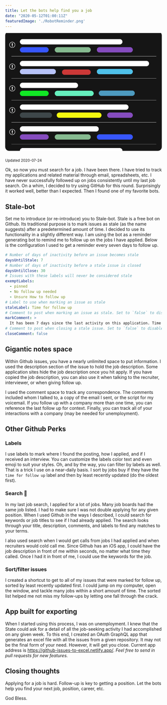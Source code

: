 ```yaml
---
title: Let the bots help find you a job
date: "2020-05-12T01:00:11Z"
featuredImage: './RobotReminder.png'
---
```


![Issues](./GHIssues.png)

<sub>Updated 2020-07-24</sub>

Ok, so now you must search for a job. I have been there. I have tried to track my applications and related material through email, spreadsheets, etc. I have never successfully followed up on jobs consistently until my last job search. On a whim, I decided to try using GitHub for this round. Surprisingly it worked well, better than I expected. Then I found one of my favorite bots.

## Stale-bot

Set me to introduce (or re-introduce) you to Stale-bot. Stale is a free bot on Github. Its traditional purpose is to mark issues as stale (as the name suggests) after a predetermined amount of time. I decided to use its functionality in a slightly different way. I am using the bot as a reminder generating bot to remind me to follow up on the jobs I have applied. Below is the configuration I used to get a reminder every seven days to follow up.

```yaml
# Number of days of inactivity before an issue becomes stale
daysUntilStale: 7
# Number of days of inactivity before a stale issue is closed
daysUntilClose: 30
# Issues with these labels will never be considered stale
exemptLabels:
  - pinned
  - No follow up needed
  - Unsure How to follow up
# Label to use when marking an issue as stale
staleLabel: Time for follow up
# Comment to post when marking an issue as stale. Set to `false` to disable
markComment: >
  It has been 7 days since the last activity on this application. Time to follow up
# Comment to post when closing a stale issue. Set to `false` to disable
closeComment: false
```

## Gigantic notes space

Within Github issues, you have a nearly unlimited space to put information. I used the description section of the issue to hold the job description. Some application sites hide the job description once you hit apply. If you have copied the job description, you can also use it when talking to the recruiter, interviewer, or when giving follow up.

I used the comment space to track any correspondence. The comments included whom I talked to, a copy of the email I sent, or the script for my voicemail. If you follow up with a company more than one time, you can reference the last follow up for context. Finally, you can track all of your interactions with a company (may be needed for unemployment).

## Other Github Perks

### Labels

I use labels to mark where I found the posting, how I applied, and if I received an interview. You can customize the labels color text and even emoji to suit your styles. Oh, and by the way, you can filter by labels as well. That is a trick I use on a near-daily basis. I sort by jobs buy if they have the `time for follow up` label and then by least recently updated (do the oldest first).

### Search 🔎

In my last job search, I applied for a lot of jobs. Many job boards had the same job listed. I had to make sure I was not double applying for any given position. When I used Github in the ways I described, I could search for keywords or job titles to see if I had already applied. The search looks through your title, description, comments, and labels to find any matches to your terms.

I also used search when I would get calls from jobs I had applied and when recruiters would cold call me. Since Github has an iOS app, I could have the job description in front of me within seconds, no matter what time they called. Once I had it in front of me, I could use the keywords for the job.

### Sort/filter issues

I created a shortcut to get to all of my issues that were marked for follow up, sorted by least recently updated first. I could jump on my computer, open the window, and tackle many jobs within a short amount of time. The sorted list helped me not miss my follow-ups by letting one fall through the crack.

## App built for exporting

When I started using this process, I was on unemployment. I knew that the State could ask for a detail of all the job-seeking activity I had accomplished on any given week. To this end, I created an OAuth GraphQL app that generates an excel file with all the issues from a given repository. It may not be the final form of your need. However, it will get you close. Current app address is <https://github-issues-to-excel.netlify.app/>. *Feel free to send in pull requests for new features.*

## Closing thoughts

Applying for a job is hard. Follow-up is key to getting a position. Let the bots help you find your next job, position, career, etc.

God Bless.
